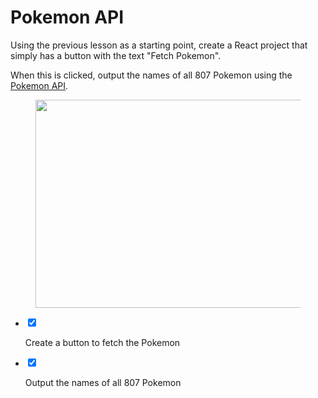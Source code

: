 <div class="module_description active_lesson_with_video ">
									
            
            
            
<h1>Pokemon API</h1><p>Using the previous lesson as a starting point, create a React project that simply has a button with the text "Fetch Pokemon".</p><p>When this is clicked, output the names of all 807 Pokemon using the <a href="https://pokeapi.co/" target="_blank">Pokemon API</a>.&nbsp;</p><figure class="text-center"><img src="https://s3.amazonaws.com/General_V88/boomyeah2015/codingdojo/curriculum/content/chapter/Pokemon.png" style="width: 481px; height: 333px;" width="481" height="333"></figure>
        
        
        
        
</div>
<div class="todo_content">
										<ul class="todo_item_parent">
											<form action="/tracks/submit_todo" method="post" id="form_to_do_items">	
													<li>
														<input type="hidden" name="module_to_do_item_id[]" value="0">	
														<input type="hidden" name="is_completed[]" value="0" class="todo_status">	
														<input type="checkbox" id="todo_item_0" checked="checked" class="todo_check">														
														<label for="todo_item_0" class="todo_list_item">
															<div class="item_checkbox checked"></div>
															<p>Create a button to fetch the Pokemon</p>	
														</label>	
													</li>
													<li>
														<input type="hidden" name="module_to_do_item_id[]" value="1">	
														<input type="hidden" name="is_completed[]" value="0" class="todo_status">	
														<input type="checkbox" id="todo_item_1" checked="checked" class="todo_check">														
														<label for="todo_item_1" class="todo_list_item">
															<div class="item_checkbox checked"></div>
															<p>Output the names of all 807 Pokemon</p>	
														</label>	
													</li>									
												<input type="hidden" name="id" id="task_todo_id" value="5327979">
												<input type="hidden" name="chapter_module_id" value="44711">
												<input type="hidden" name="track_id" value="130">
												<input type="hidden" name="authenticity_token" value="sLO65z81Un8ogC/FYv7u6xcsFvuzeOSgTThZDbHAsxY=">
											</form>
										</ul>
									</div>
